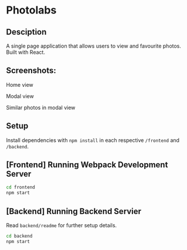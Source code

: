 # Photolabs

## Desciption

A single page application that allows users to view and favourite photos. Built with React.

## Screenshots:

Home view

Modal view

Similar photos in modal view

## Setup

Install dependencies with `npm install` in each respective `/frontend` and `/backend`.

## [Frontend] Running Webpack Development Server

```sh
cd frontend
npm start
```

## [Backend] Running Backend Servier

Read `backend/readme` for further setup details.

```sh
cd backend
npm start
```
